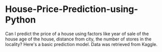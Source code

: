 # House-Price-Prediction-using-Python


Can I predict the price of a house using factors like year of sale of the house age of the house, distance from city, the number of stores in the locality? Here's a basic prediction model. Data was retrieved from Kaggle. 
